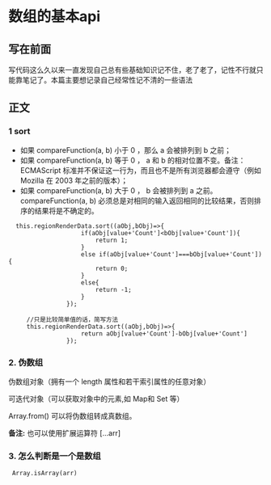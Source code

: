 # 数组的基本api

## 写在前面

写代码这么久以来一直发现自己总有些基础知识记不住，老了老了，记性不行就只能靠笔记了。本篇主要想记录自己经常性记不清的一些语法

## 正文

### 1 sort

* 如果 compareFunction(a, b) 小于 0 ，那么 a 会被排列到 b 之前；
* 如果 compareFunction(a, b) 等于 0 ， a 和 b 的相对位置不变。备注： ECMAScript 标准并不保证这一行为，而且也不是所有浏览器都会遵守（例如 Mozilla 在 2003 年之前的版本）；
* 如果 compareFunction(a, b) 大于 0 ， b 会被排列到 a 之前。
compareFunction(a, b) 必须总是对相同的输入返回相同的比较结果，否则排序的结果将是不确定的。

```
  this.regionRenderData.sort((aObj,bObj)=>{
                    if(aObj[value+'Count']<bObj[value+'Count']){
                        return 1;
                    }
                    else if(aObj[value+'Count']===bObj[value+'Count']){
                        return 0;
                    }
                    else{
                        return -1;
                    }
                });

     //只是比较简单值的话，简写方法
     this.regionRenderData.sort((aObj,bObj)=>{
                    return aObj[value+'Count']-bObj[value+'Count']
                });
```

### 2. 伪数组

伪数组对象（拥有一个 length 属性和若干索引属性的任意对象）

可迭代对象（可以获取对象中的元素,如 Map和 Set 等）

Array.from() 可以将伪数组转成真数组。

**备注:** 也可以使用扩展运算符 [...arr]


### 3. 怎么判断是一个是数组

     Array.isArray(arr)
